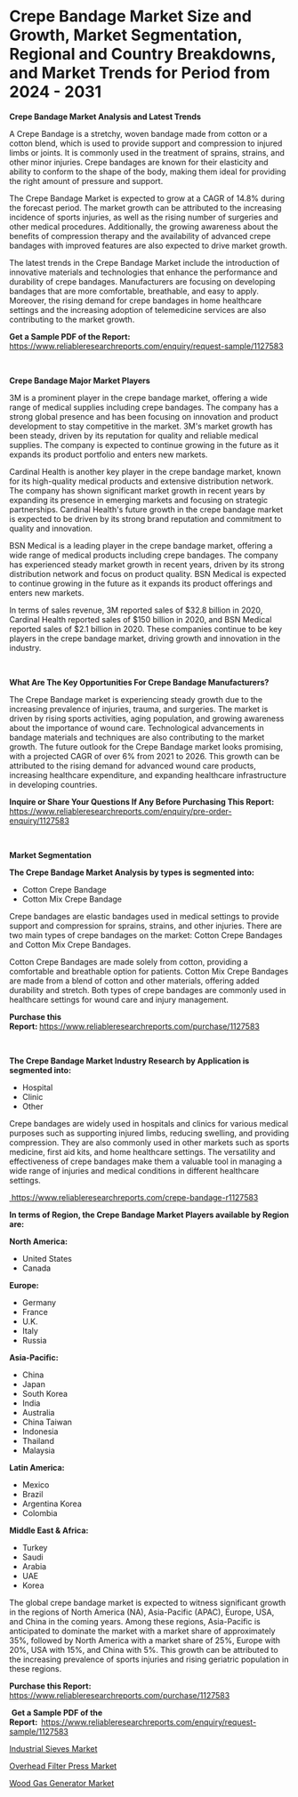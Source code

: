 <p><h1>Crepe Bandage Market Size and Growth, Market Segmentation, Regional and Country Breakdowns, and Market Trends for Period from 2024 -  2031</h1></p><p><strong>Crepe Bandage Market Analysis and Latest Trends</strong></p>
<p><p>A Crepe Bandage is a stretchy, woven bandage made from cotton or a cotton blend, which is used to provide support and compression to injured limbs or joints. It is commonly used in the treatment of sprains, strains, and other minor injuries. Crepe bandages are known for their elasticity and ability to conform to the shape of the body, making them ideal for providing the right amount of pressure and support.</p><p>The Crepe Bandage Market is expected to grow at a CAGR of 14.8% during the forecast period. The market growth can be attributed to the increasing incidence of sports injuries, as well as the rising number of surgeries and other medical procedures. Additionally, the growing awareness about the benefits of compression therapy and the availability of advanced crepe bandages with improved features are also expected to drive market growth.</p><p>The latest trends in the Crepe Bandage Market include the introduction of innovative materials and technologies that enhance the performance and durability of crepe bandages. Manufacturers are focusing on developing bandages that are more comfortable, breathable, and easy to apply. Moreover, the rising demand for crepe bandages in home healthcare settings and the increasing adoption of telemedicine services are also contributing to the market growth.</p></p>
<p><strong>Get a Sample PDF of the Report:&nbsp;</strong> <a href="https://www.reliableresearchreports.com/enquiry/request-sample/1127583">https://www.reliableresearchreports.com/enquiry/request-sample/1127583</a></p>
<p>&nbsp;</p>
<p><strong>Crepe Bandage Major Market Players</strong></p>
<p><p>3M is a prominent player in the crepe bandage market, offering a wide range of medical supplies including crepe bandages. The company has a strong global presence and has been focusing on innovation and product development to stay competitive in the market. 3M's market growth has been steady, driven by its reputation for quality and reliable medical supplies. The company is expected to continue growing in the future as it expands its product portfolio and enters new markets.</p><p>Cardinal Health is another key player in the crepe bandage market, known for its high-quality medical products and extensive distribution network. The company has shown significant market growth in recent years by expanding its presence in emerging markets and focusing on strategic partnerships. Cardinal Health's future growth in the crepe bandage market is expected to be driven by its strong brand reputation and commitment to quality and innovation.</p><p>BSN Medical is a leading player in the crepe bandage market, offering a wide range of medical products including crepe bandages. The company has experienced steady market growth in recent years, driven by its strong distribution network and focus on product quality. BSN Medical is expected to continue growing in the future as it expands its product offerings and enters new markets.</p><p>In terms of sales revenue, 3M reported sales of $32.8 billion in 2020, Cardinal Health reported sales of $150 billion in 2020, and BSN Medical reported sales of $2.1 billion in 2020. These companies continue to be key players in the crepe bandage market, driving growth and innovation in the industry.</p></p>
<p>&nbsp;</p>
<p><strong>What Are The Key Opportunities For Crepe Bandage Manufacturers?</strong></p>
<p><p>The Crepe Bandage market is experiencing steady growth due to the increasing prevalence of injuries, trauma, and surgeries. The market is driven by rising sports activities, aging population, and growing awareness about the importance of wound care. Technological advancements in bandage materials and techniques are also contributing to the market growth. The future outlook for the Crepe Bandage market looks promising, with a projected CAGR of over 6% from 2021 to 2026. This growth can be attributed to the rising demand for advanced wound care products, increasing healthcare expenditure, and expanding healthcare infrastructure in developing countries.</p></p>
<p><strong>Inquire or Share Your Questions If Any Before Purchasing This Report:</strong> <a href="https://www.reliableresearchreports.com/enquiry/pre-order-enquiry/1127583">https://www.reliableresearchreports.com/enquiry/pre-order-enquiry/1127583</a></p>
<p>&nbsp;</p>
<p><strong>Market Segmentation</strong></p>
<p><strong>The Crepe Bandage Market Analysis by types is segmented into:</strong></p>
<p><ul><li>Cotton Crepe Bandage</li><li>Cotton Mix Crepe Bandage</li></ul></p>
<p><p>Crepe bandages are elastic bandages used in medical settings to provide support and compression for sprains, strains, and other injuries. There are two main types of crepe bandages on the market: Cotton Crepe Bandages and Cotton Mix Crepe Bandages. </p><p>Cotton Crepe Bandages are made solely from cotton, providing a comfortable and breathable option for patients. Cotton Mix Crepe Bandages are made from a blend of cotton and other materials, offering added durability and stretch. Both types of crepe bandages are commonly used in healthcare settings for wound care and injury management.</p></p>
<p><strong>Purchase this Report:&nbsp;</strong><a href="https://www.reliableresearchreports.com/purchase/1127583">https://www.reliableresearchreports.com/purchase/1127583</a></p>
<p>&nbsp;</p>
<p><strong>The Crepe Bandage Market Industry Research by Application is segmented into:</strong></p>
<p><ul><li>Hospital</li><li>Clinic</li><li>Other</li></ul></p>
<p><p>Crepe bandages are widely used in hospitals and clinics for various medical purposes such as supporting injured limbs, reducing swelling, and providing compression. They are also commonly used in other markets such as sports medicine, first aid kits, and home healthcare settings. The versatility and effectiveness of crepe bandages make them a valuable tool in managing a wide range of injuries and medical conditions in different healthcare settings.</p></p>
<p><a href="https://www.reliableresearchreports.com/crepe-bandage-r1127583">&nbsp;https://www.reliableresearchreports.com/crepe-bandage-r1127583</a></p>
<p><strong>In terms of Region, the Crepe Bandage Market Players available by Region are:</strong></p>
<p>
    <p> <strong> North America: </strong>
        <ul>
            <li>United States</li>
            <li>Canada</li>
        </ul>
        </p> 
    <p> <strong> Europe: </strong>
        <ul>
            <li>Germany</li>
            <li>France</li>
            <li>U.K.</li>
            <li>Italy</li>
            <li>Russia</li>
        </ul>
        </p> 
    <p> <strong> Asia-Pacific: </strong>
        <ul>
            <li>China</li>
            <li>Japan</li>
            <li>South Korea</li>
            <li>India</li>
            <li>Australia</li>
            <li>China Taiwan</li>
            <li>Indonesia</li>
            <li>Thailand</li>
            <li>Malaysia</li>
        </ul>
        </p> 
    <p> <strong> Latin America: </strong>
        <ul>
            <li>Mexico</li>
            <li>Brazil</li>
            <li>Argentina Korea</li>
            <li>Colombia</li>
        </ul>
        </p> 
    <p> <strong> Middle East & Africa: </strong>
        <ul>
            <li>Turkey</li>
            <li>Saudi</li>
            <li>Arabia</li>
            <li>UAE</li>
            <li>Korea</li>
        </ul>
    </p>
    </p>
<p><p>The global crepe bandage market is expected to witness significant growth in the regions of North America (NA), Asia-Pacific (APAC), Europe, USA, and China in the coming years. Among these regions, Asia-Pacific is anticipated to dominate the market with a market share of approximately 35%, followed by North America with a market share of 25%, Europe with 20%, USA with 15%, and China with 5%. This growth can be attributed to the increasing prevalence of sports injuries and rising geriatric population in these regions.</p></p>
<p><strong>Purchase this Report: </strong><a href="https://www.reliableresearchreports.com/purchase/1127583">https://www.reliableresearchreports.com/purchase/1127583</a></p>
<p>&nbsp;<strong>Get a Sample PDF of the Report:&nbsp;&nbsp;</strong><a href="https://www.reliableresearchreports.com/enquiry/request-sample/1127583">https://www.reliableresearchreports.com/enquiry/request-sample/1127583</a></p>
<p><strong></strong></p>
<p><p><a href="https://www.linkedin.com/pulse/industrial-sieves-market-share-evolution-growth-trends-2024--cmtyf">Industrial Sieves Market</a></p><p><a href="https://www.linkedin.com/pulse/overhead-filter-pressnbspmarket-focuses-market-share-size-projected-ifhzf">Overhead Filter Press Market</a></p><p><a href="https://www.linkedin.com/pulse/wood-gas-generator-market-insight-trends-growth-forecasted-cl7xc">Wood Gas Generator Market</a></p></p>